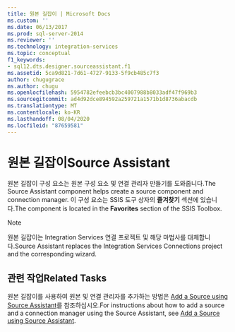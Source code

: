 ```yaml
---
title: 원본 길잡이 | Microsoft Docs
ms.custom: ''
ms.date: 06/13/2017
ms.prod: sql-server-2014
ms.reviewer: ''
ms.technology: integration-services
ms.topic: conceptual
f1_keywords:
- sql12.dts.designer.sourceassistant.f1
ms.assetid: 5ca9d821-7d61-4727-9133-5f9cb485c7f3
author: chugugrace
ms.author: chugu
ms.openlocfilehash: 5954782efeebcb3bc4007988b8033adf47f969b3
ms.sourcegitcommit: ad4d92dce894592a259721a1571b1d8736abacdb
ms.translationtype: MT
ms.contentlocale: ko-KR
ms.lasthandoff: 08/04/2020
ms.locfileid: "87659581"
---
```

# <a name="source-assistant"></a><span data-ttu-id="8ec38-102">원본 길잡이</span><span class="sxs-lookup"><span data-stu-id="8ec38-102">Source Assistant</span></span>
  <span data-ttu-id="8ec38-103">원본 길잡이 구성 요소는 원본 구성 요소 및 연결 관리자 만들기를 도와줍니다.</span><span class="sxs-lookup"><span data-stu-id="8ec38-103">The Source Assistant component helps create a source component and connection manager.</span></span> <span data-ttu-id="8ec38-104">이 구성 요소는 SSIS 도구 상자의 **즐겨찾기** 섹션에 있습니다.</span><span class="sxs-lookup"><span data-stu-id="8ec38-104">The component is located in the **Favorites** section of the SSIS Toolbox.</span></span>  
  
> [!NOTE]  
>  <span data-ttu-id="8ec38-105">원본 길잡이는 Integration Services 연결 프로젝트 및 해당 마법사를 대체합니다.</span><span class="sxs-lookup"><span data-stu-id="8ec38-105">Source Assistant replaces the Integration Services Connections project and the corresponding wizard.</span></span>  
  
## <a name="related-tasks"></a><span data-ttu-id="8ec38-106">관련 작업</span><span class="sxs-lookup"><span data-stu-id="8ec38-106">Related Tasks</span></span>  
 <span data-ttu-id="8ec38-107">원본 길잡이를 사용하여 원본 및 연결 관리자를 추가하는 방법은 [Add a Source using Source Assistant](../add-a-source-using-source-assistant.md)를 참조하십시오.</span><span class="sxs-lookup"><span data-stu-id="8ec38-107">For instructions about how to add a source and a connection manager using the Source Assistant, see [Add a Source using Source Assistant](../add-a-source-using-source-assistant.md).</span></span>  
  
  
